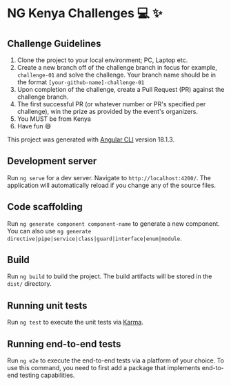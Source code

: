 # NG Kenya Challenges :computer: :sparkles:

## Challenge Guidelines
1. Clone the project to your local environment; PC, Laptop etc.
2. Create a new branch off of the challenge branch in focus for example, `challenge-01` and solve the challenge. Your branch name should be in the format `[your-github-name]-challenge-01`
3. Upon completion of the challenge, create a Pull Request (PR) against the challenge branch.
4. The first successful PR (or whatever number or PR's specified per challenge), win the prize as provided by the event's organizers.
5. You MUST be from Kenya
6. Have fun :smile:

This project was generated with [Angular CLI](https://github.com/angular/angular-cli) version 18.1.3.

## Development server

Run `ng serve` for a dev server. Navigate to `http://localhost:4200/`. The application will automatically reload if you change any of the source files.

## Code scaffolding

Run `ng generate component component-name` to generate a new component. You can also use `ng generate directive|pipe|service|class|guard|interface|enum|module`.

## Build

Run `ng build` to build the project. The build artifacts will be stored in the `dist/` directory.

## Running unit tests

Run `ng test` to execute the unit tests via [Karma](https://karma-runner.github.io).

## Running end-to-end tests

Run `ng e2e` to execute the end-to-end tests via a platform of your choice. To use this command, you need to first add a package that implements end-to-end testing capabilities.
